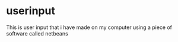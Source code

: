 # userinput
This is user input that i have made on my computer using a piece of software called netbeans
